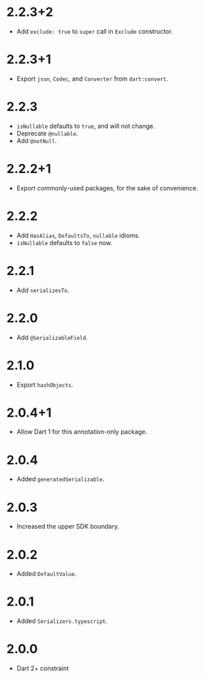 # 2.2.3+2
* Add `exclude: true` to `super` call in `Exclude` constructor.

# 2.2.3+1
* Export `json`, `Codec`, and `Converter` from `dart:convert`.

# 2.2.3
* `isNullable` defaults to `true`, and will not change.
* Deprecate `@nullable`.
* Add `@notNull`.

# 2.2.2+1
* Export commonly-used packages, for the sake of convenience.

# 2.2.2
* Add `HasAlias`, `DefaultsTo`, `nullable` idioms.
* `isNullable` defaults to `false` now.

# 2.2.1
* Add `serializesTo`.

# 2.2.0
* Add `@SerializableField`.

# 2.1.0
* Export `hashObjects`.

# 2.0.4+1
* Allow Dart 1 for this annotation-only package.

# 2.0.4
* Added `generatedSerializable`.

# 2.0.3
* Increased the upper SDK boundary.

# 2.0.2
* Added `DefaultValue`.

# 2.0.1
* Added `Serializers.typescript`.

# 2.0.0
* Dart 2+ constraint

